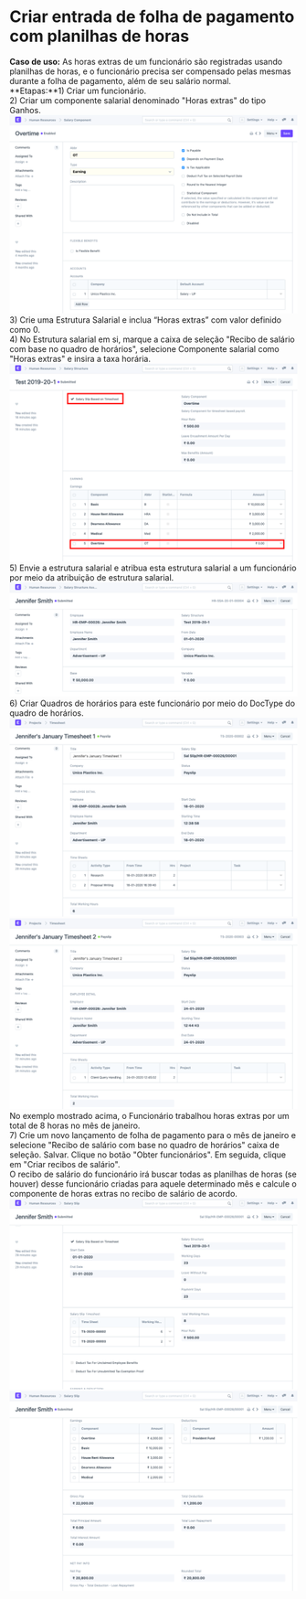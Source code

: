 # Criar entrada de folha de pagamento com planilhas de horas



**Caso de uso:** As horas extras de um funcionário são registradas usando planilhas de horas, e o funcionário precisa ser compensado pelas mesmas durante a folha de pagamento, além de seu salário normal.  
 **Etapas:**1) Criar um funcionário.  
2) Criar um componente salarial denominado "Horas extras" do tipo Ganhos.  
![](/files/IKY5KnC.png)   
3) Crie uma Estrutura Salarial e inclua “Horas extras” com valor definido como 0.  
4) No Estrutura salarial em si, marque a caixa de seleção "Recibo de salário com base no quadro de horários", selecione Componente salarial como "Horas extras" e insira a taxa horária.  
![](/files/RSBGOUP.png)  
5) Envie a estrutura salarial e atribua esta estrutura salarial a um funcionário por meio da atribuição de estrutura salarial.  
![](/files/qj9KVAu.png)  
6) Criar Quadros de horários para este funcionário por meio do DocType do quadro de horários.  
![](/files/xtdKq6i.png)![](/files/W7vYYWt.png)  
No exemplo mostrado acima, o Funcionário trabalhou horas extras por um total de 8 horas no mês de janeiro.  
7) Crie um novo lançamento de folha de pagamento para o mês de janeiro e selecione "Recibo de salário com base no quadro de horários" caixa de seleção. Salvar. Clique no botão "Obter funcionários". Em seguida, clique em "Criar recibos de salário".  
O recibo de salário do funcionário irá buscar todas as planilhas de horas (se houver) desse funcionário criadas para aquele determinado mês e calcule o componente de horas extras no recibo de salário de acordo.  
![](/files/oZ1rr5x.png)![](/files/1QoJVGc.png)  



